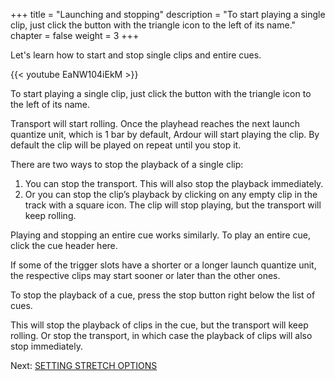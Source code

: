 +++
title = "Launching and stopping"
description = "To start playing a single clip, just click the button with the triangle icon to the left of its name."
chapter = false
weight = 3
+++

Let's learn how to start and stop single clips and entire cues.

{{< youtube EaNW104iEkM >}}

To start playing a single clip, just click the button with the triangle icon to the left of its name.

<!-- FIXME SCREENSHOT -->

Transport will start rolling. Once the playhead reaches the next launch quantize unit, which is 1 bar by default, Ardour will start playing the clip. By default the clip will be played on repeat until you stop it.

There are two ways to stop the playback of a single clip:

1. You can stop the transport. This will also stop the playback immediately.
2. Or you can stop the clip’s playback by clicking on any empty clip in the track with a square icon. The clip will stop playing, but the transport will keep rolling.

Playing and stopping an entire cue works similarly. To play an entire cue, click the cue header here.

<!-- FIXME SCREENSHOT -->

If some of the trigger slots have a shorter or a longer launch quantize unit, the respective clips may start sooner or later than the other ones.

To stop the playback of a cue, press the stop button right below the list of cues.

<!-- FIXME SCREENSHOT -->

This will stop the playback of clips in the cue, but the transport will keep rolling. Or stop the transport, in which case the playback of clips will also stop immediately.

Next: [SETTING STRETCH OPTIONS](../setting-stretch-options)